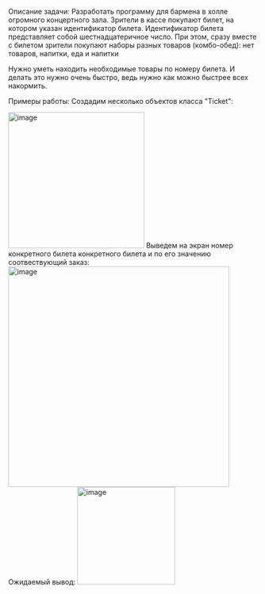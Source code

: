 Описание задачи:
Разработать программу для бармена в холле огромного концертного зала.
Зрители в кассе покупают билет, на котором указан идентификатор билета.
Идентификатор билета представляет собой шестнадцатеричное число.
При этом, сразу вместе с билетом зрители покупают наборы разных товаров (комбо-обед): нет товаров, напитки, еда и напитки

Нужно уметь находить необходимые товары по номеру билета. И делать это нужно очень быстро, ведь нужно как можно быстрее всех накормить.

Примеры работы:
Создадим несколько объектов класса "Ticket": 



<img width="274" alt="image" src="https://github.com/MakaronynaZavtrak/Semenov_Salamakhin_edition/assets/114348027/b62565f2-d950-4b7a-8f07-6633193c1dcb">
Выведем на экран номер конкретного билета конкретного билета и по его значению соотвествующий заказ:




<img width="445" alt="image" src="https://github.com/MakaronynaZavtrak/Semenov_Salamakhin_edition/assets/114348027/a2f32777-8944-42d4-8c7f-4c8251ef9930">
Ожидаемый вывод:



<img width="197" alt="image" src="https://github.com/MakaronynaZavtrak/Semenov_Salamakhin_edition/assets/114348027/ca052514-4818-4688-8892-eddc04a6b192">
